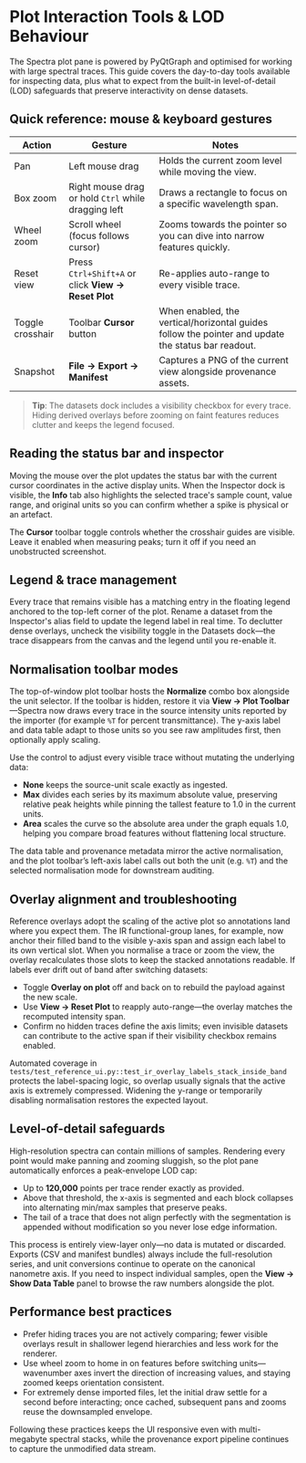 # Plot Interaction Tools & LOD Behaviour

The Spectra plot pane is powered by PyQtGraph and optimised for working with large spectral traces. This guide covers the day-to-day tools available for inspecting data, plus what to expect from the built-in level-of-detail (LOD) safeguards that preserve interactivity on dense datasets.

## Quick reference: mouse & keyboard gestures

| Action | Gesture | Notes |
| --- | --- | --- |
| Pan | Left mouse drag | Holds the current zoom level while moving the view. |
| Box zoom | Right mouse drag or hold `Ctrl` while dragging left | Draws a rectangle to focus on a specific wavelength span. |
| Wheel zoom | Scroll wheel (focus follows cursor) | Zooms towards the pointer so you can dive into narrow features quickly. |
| Reset view | Press `Ctrl+Shift+A` or click **View → Reset Plot** | Re-applies auto-range to every visible trace. |
| Toggle crosshair | Toolbar **Cursor** button | When enabled, the vertical/horizontal guides follow the pointer and update the status bar readout. |
| Snapshot | **File → Export → Manifest** | Captures a PNG of the current view alongside provenance assets. |

> **Tip**: The datasets dock includes a visibility checkbox for every trace. Hiding derived overlays before zooming on faint features reduces clutter and keeps the legend focused.

## Reading the status bar and inspector

Moving the mouse over the plot updates the status bar with the current cursor coordinates in the active display units. When the Inspector dock is visible, the **Info** tab also highlights the selected trace's sample count, value range, and original units so you can confirm whether a spike is physical or an artefact.

The **Cursor** toolbar toggle controls whether the crosshair guides are visible. Leave it enabled when measuring peaks; turn it off if you need an unobstructed screenshot.

## Legend & trace management

Every trace that remains visible has a matching entry in the floating legend anchored to the top-left corner of the plot. Rename a dataset from the Inspector's alias field to update the legend label in real time. To declutter dense overlays, uncheck the visibility toggle in the Datasets dock—the trace disappears from the canvas and the legend until you re-enable it.

## Normalisation toolbar modes

The top-of-window plot toolbar hosts the **Normalize** combo box alongside the unit selector. If the toolbar is hidden, restore it via **View → Plot Toolbar**—Spectra now draws every trace in the source intensity units reported by the importer (for example `%T` for percent transmittance). The y-axis label and data table adapt to those units so you see raw amplitudes first, then optionally apply scaling.

Use the control to adjust every visible trace without mutating the underlying data:

- **None** keeps the source-unit scale exactly as ingested.
- **Max** divides each series by its maximum absolute value, preserving relative peak heights while pinning the tallest feature to 1.0 in the current units.
- **Area** scales the curve so the absolute area under the graph equals 1.0, helping you compare broad features without flattening local structure.

The data table and provenance metadata mirror the active normalisation, and the plot toolbar’s left-axis label calls out both the unit (e.g. `%T`) and the selected normalisation mode for downstream auditing.

## Overlay alignment and troubleshooting

Reference overlays adopt the scaling of the active plot so annotations land where you expect them. The IR functional-group lanes, for example, now anchor their filled band to the visible y-axis span and assign each label to its own vertical slot. When you normalise a trace or zoom the view, the overlay recalculates those slots to keep the stacked annotations readable. If labels ever drift out of band after switching datasets:

- Toggle **Overlay on plot** off and back on to rebuild the payload against the new scale.
- Use **View → Reset Plot** to reapply auto-range—the overlay matches the recomputed intensity span.
- Confirm no hidden traces define the axis limits; even invisible datasets can contribute to the active span if their visibility checkbox remains enabled.

Automated coverage in `tests/test_reference_ui.py::test_ir_overlay_labels_stack_inside_band` protects the label-spacing logic, so overlap usually signals that the active axis is extremely compressed. Widening the y-range or temporarily disabling normalisation restores the expected layout.

## Level-of-detail safeguards

High-resolution spectra can contain millions of samples. Rendering every point would make panning and zooming sluggish, so the plot pane automatically enforces a peak-envelope LOD cap:

- Up to **120,000** points per trace render exactly as provided.
- Above that threshold, the x-axis is segmented and each block collapses into alternating min/max samples that preserve peaks.
- The tail of a trace that does not align perfectly with the segmentation is appended without modification so you never lose edge information.

This process is entirely view-layer only—no data is mutated or discarded. Exports (CSV and manifest bundles) always include the full-resolution series, and unit conversions continue to operate on the canonical nanometre axis. If you need to inspect individual samples, open the **View → Show Data Table** panel to browse the raw numbers alongside the plot.

## Performance best practices

- Prefer hiding traces you are not actively comparing; fewer visible overlays result in shallower legend hierarchies and less work for the renderer.
- Use wheel zoom to home in on features before switching units—wavenumber axes invert the direction of increasing values, and staying zoomed keeps orientation consistent.
- For extremely dense imported files, let the initial draw settle for a second before interacting; once cached, subsequent pans and zooms reuse the downsampled envelope.

Following these practices keeps the UI responsive even with multi-megabyte spectral stacks, while the provenance export pipeline continues to capture the unmodified data stream.
